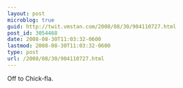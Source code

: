 ```yaml
---
layout: post
microblog: true
guid: http://twit.vmstan.com/2008/08/30/904110727.html
post_id: 3054468
date: 2008-08-30T11:03:32-0600
lastmod: 2008-08-30T11:03:32-0600
type: post
url: /2008/08/30/904110727.html
---
```

Off to Chick-fla.
